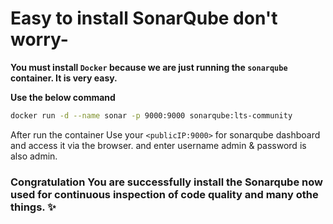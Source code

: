 # Easy to install SonarQube don't worry-
**You must install `Docker` because we are just running the `sonarqube` container. It is very easy.**

**Use the below command**
```bash
docker run -d --name sonar -p 9000:9000 sonarqube:lts-community
```
After run the container Use your `<publicIP:9000>` for sonarqube dashboard and access it via the browser. and enter username admin & password is also admin.

### Congratulation You are successfully install the Sonarqube now used for continuous inspection of code quality and many othe things. ✨

